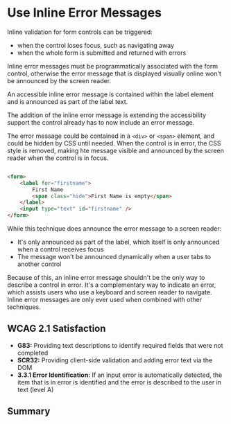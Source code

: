 # Use Inline Error Messages

Inline validation for form controls can be triggered:
- when the control loses focus, such as navigating away
- when the whole form is submitted and returned with errors


Inline error messages must be programmatically associated with the form control, otherwise the error message that is displayed visually online won't be announced by the screen reader.


An accessible inline error message is contained within the label element and is announced as part of the label text.


The addition of the inline error message is extending the accessibility support the control already has to now include an error message.


The error message could be contained in a `<div>` or `<span>` element, and could be hidden by CSS until needed. When the control is in error, the CSS style is removed, making hte message visible and announced by the screen reader when the control is in focus.


```html

<form>
    <label for="firstname">
        First Name
        <span class="hide">First Name is empty</span>
    </label>
    <input type="text" id="firstname" />
</form>

```

While this technique does announce the error message to a screen reader:
- It's only announced as part of the label, which itself is only announced when a control receives focus
- The message won't be announced dynamically when a user tabs to another control


Because of this, an inline error message shouldn't be the only way to describe a control in error. It's a complementary way to indicate an error, which assists users who use a keyboard and screen reader to navigate. Inline error messages are only ever used when combined with other techniques.


## WCAG 2.1 Satisfaction

- **G83:** Providing text descriptions to identify required fields that were not completed
- **SCR32:** Providing client-side validation and adding error text via the DOM
- **3.3.1 Error Identification:** If an input error is automatically detected, the item that is in error is identified and the error is described to the user in text (level A)


## Summary

